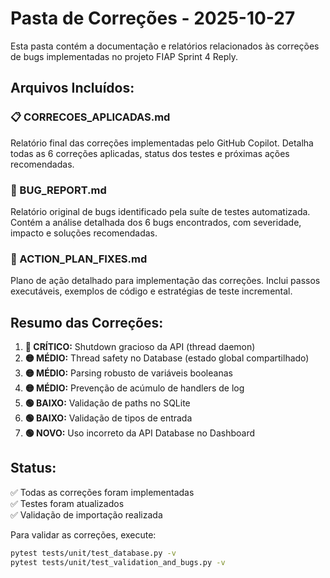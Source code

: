 # Pasta de Correções - 2025-10-27

Esta pasta contém a documentação e relatórios relacionados às correções de bugs implementadas no projeto FIAP Sprint 4 Reply.

## Arquivos Incluídos:

### 📋 CORRECOES_APLICADAS.md
Relatório final das correções implementadas pelo GitHub Copilot. Detalha todas as 6 correções aplicadas, status dos testes e próximas ações recomendadas.

### 🐛 BUG_REPORT.md
Relatório original de bugs identificado pela suíte de testes automatizada. Contém a análise detalhada dos 6 bugs encontrados, com severidade, impacto e soluções recomendadas.

### 📝 ACTION_PLAN_FIXES.md
Plano de ação detalhado para implementação das correções. Inclui passos executáveis, exemplos de código e estratégias de teste incremental.

## Resumo das Correções:

1. **🔴 CRÍTICO:** Shutdown gracioso da API (thread daemon)
2. **🟡 MÉDIO:** Thread safety no Database (estado global compartilhado)
3. **🟡 MÉDIO:** Parsing robusto de variáveis booleanas
4. **🟡 MÉDIO:** Prevenção de acúmulo de handlers de log
5. **🟢 BAIXO:** Validação de paths no SQLite
6. **🟢 BAIXO:** Validação de tipos de entrada
7. **🟢 NOVO:** Uso incorreto da API Database no Dashboard

## Status:
✅ Todas as correções foram implementadas  
✅ Testes foram atualizados  
✅ Validação de importação realizada

Para validar as correções, execute:
```bash
pytest tests/unit/test_database.py -v
pytest tests/unit/test_validation_and_bugs.py -v
```
